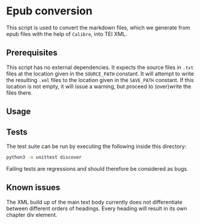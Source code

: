 # Epub conversion

This script is used to convert the markdown files, which we generate from epub files with the help of `Calibre`, into TEI XML.


## Prerequisites

This script has no external dependencies. It expects the source files in `.txt` files at the location given in the `SOURCE_PATH` constant. It will attempt to write the resulting `.xml` files to the location given in the `SAVE_PATH` constant. If this location is not empty, it will issue a warning, but proceed to (over)write the files there.


## Usage


## Tests

The test suite can be run by executing the following inside this directory:

```bash
python3 -m unittest discover
```

Failing tests are regressions and should therefore be considered as bugs.


## Known issues

The XML build up of the main text body currently does not differentiate between different orders of headings. Every heading will result in its own chapter div element.  